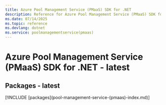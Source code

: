 ```yaml
---
title: Azure Pool Management Service (PMaaS) SDK for .NET
description: Reference for Azure Pool Management Service (PMaaS) SDK for .NET
ms.date: 07/14/2025
ms.topic: reference
ms.devlang: dotnet
ms.service: poolmanagementservice(pmaas)
---
```

# Azure Pool Management Service (PMaaS) SDK for .NET - latest
## Packages - latest
[!INCLUDE [packages](pool-management-service-(pmaas\)-index.md)]